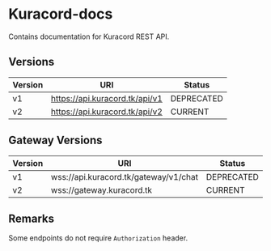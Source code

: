 # Kuracord-docs

Contains documentation for Kuracord REST API.

## Versions

| Version | URI                                   | Status            |
|---------|---------------------------------------|-------------------|
|   v1    | https://api.kuracord.tk/api/v1        | DEPRECATED        |
|   v2    | https://api.kuracord.tk/api/v2        | CURRENT           |

## Gateway Versions

| Version | URI                                   | Status     |
|---------|---------------------------------------|------------|
| v1      | wss://api.kuracord.tk/gateway/v1/chat | DEPRECATED |
| v2      | wss://gateway.kuracord.tk             | CURRENT    |

## Remarks

Some endpoints do not require `Authorization` header.
